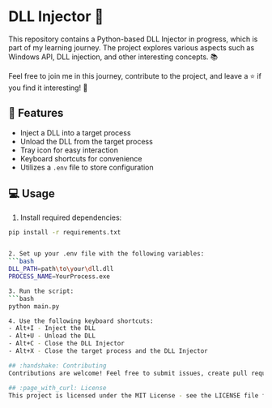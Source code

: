 # DLL Injector :syringe:

This repository contains a Python-based DLL Injector in progress, which is part of my learning journey. The project explores various aspects such as Windows API, DLL injection, and other interesting concepts. :books:

Feel free to join me in this journey, contribute to the project, and leave a :star: if you find it interesting! :rocket:

## :wrench: Features

- Inject a DLL into a target process
- Unload the DLL from the target process
- Tray icon for easy interaction
- Keyboard shortcuts for convenience
- Utilizes a `.env` file to store configuration

## :computer: Usage

1. Install required dependencies:

```bash
pip install -r requirements.txt


2. Set up your .env file with the following variables:
```bash
DLL_PATH=path\to\your\dll.dll
PROCESS_NAME=YourProcess.exe

3. Run the script:
```bash
python main.py

4. Use the following keyboard shortcuts:
- Alt+I - Inject the DLL
- Alt+U - Unload the DLL
- Alt+C - Close the DLL Injector
- Alt+X - Close the target process and the DLL Injector

## :handshake: Contributing
Contributions are welcome! Feel free to submit issues, create pull requests, or just share your thoughts and suggestions.

## :page_with_curl: License
This project is licensed under the MIT License - see the LICENSE file for details.

